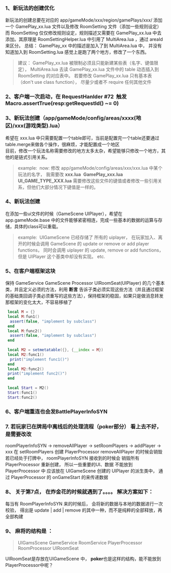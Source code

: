 ### 1、新玩法的创建优化
 新玩法的创建总要在对应的 app/gameMode/xxx/region/gamePlays/xxx/ 添加一个 GamePlay_xx.lua 文件以及修改 RoomSetting 文件（添加一些规则设定）
 而 RoomSetting 仅仅修改规则设定，规则描述又需要在 GamePlay_xx.lua 中去添加。其原理是 RoomSettingHelper.lua 中引用了 MultiArea.lua ，通过 areaId 来区分。 总结： GamePlay_xx 中的描述是加入了到 MultiArea.lua 中， 并没有知道加入到 RoomSetting.lua
 感觉上是跑了两个地方，修改了一个东西。
 
 > 建议： GamePlay_xx.lua 被限制必须且只能新建某些表（名字、键值限定）， MultiArea.lua 去读 GamePlay_xx.lua 文件中的 table 动态插入到 RoomSetting 
 的对应表中。 若要修改 GamePlay_xx.lua 只有基本表（don't use class function）， 尽量少或者不 require 任何其他文件
 
 
 ### 2、客户端一次启动，在 RequestHanlder #72  触发 Macro.assertTrue(resp:getRequestId() ~= 0)
 
 
 ### 3、新玩法创建（app/gameMode/config/areas/xxxx(地区)/xxx(游戏类型).lua）
 希望在 xxx.lua 中只需要配置一个table即可，当前是配置完一个table还要通过table.merge来做各个操作，很麻烦，才能配置成一个地区<br>
 目前，修改一个玩法名称需要修改的地方太多太杂，希望能够只修改一个地方，其他的是链式引用关系。
 >example:
  now: 修改 app/gameMode/config/areas/xxx/xxx.lua 中某个玩法的名字， 我需要改 **xxx.lua**  **GamePlay_xxx.lua** **UI_GAME_TYPE_XXX.lua** 需要修改这些文件的键值或者修改一些引用关系，但他们大部分情况下键值是一样的。
  
 
 ### 4、新玩法创建
 在添加一些ui文件的时候（GameScene UIPlayer），希望在 app.gameMode.base 中的文件能够紧密相连，完成一些基本的数据的运算与存储，具体的class可以重载。
 >example:
  UIGameScene 已经存储了 所有的 uiplayer， 在玩家加入、离开的时候会调用 GameScene 的 update or remove or add player functions， 同时会调用 uiplayer 的 update, remove or add functions， 但是 UIPlayer 这个基类中却没有实现。 etc.
  
  
 ### 5、在客户端框架这块 
  保持 GameService GameScene Processor UIRoomSeat(UIPlayer) 的几个基本类，并且定义必须的方法，利用 **断言** 告诉子类必须实现这些方法（并且通过框架的基础类回调子类必须重写的这些方法），保持框架的稳固，如果只是做消息转发那框架的变化太大，不容易移植了
  ```lua
   local M = {}
   local M:fun1()
    assert(false, "implement by subclass")
   end
   local M:func2()
    assert(false, "implement by subclass")
   end
   
   local M2 = setmetatable({}, {__index = M})
   local M2:func1()
    print("implement func1()")
   end
   local M2:func2()
   print("implement func2()")
   end
   
   local Start = M2()
   Start:func1()
   Start:func2()
  ```

### 6、客户端重连也会发BattlePlayerInfoSYN


### 7. 若玩家已在牌局中离线后的处理流程（poker部分） 看上去不好，是需要改改
roomPlayerInfoSYN -> removeAllPlayer -> setRoomPlayers -> addPlayer -> xxx
在 setRoomPlayers 创建 PlayerProcessor
removeAllPlayer 的时候会销毁
若已经处于打牌中， roomPlayerInfoSYN 接收到的时候会 销毁所有 PlayerProcessor 重新创建， 所以一些重要的UI、数据 不能放到 PlayerProcessor 中
应该放在 UIGameScene 创建的 UIPlayer 的派生类中， 通过 PlayerProcessor 的 onGameStart 的来传递数据

### 8、 关于第7点， 在炸金花的时候就遇到了。。。。 解决方案如下：
每当有 RoomPlayerInfoSYN 来的时候后， 会将新的数据与本地的数据进行一次校验， 得出是 update | add | remove 的其中一种，而不是纯粹的全部释放，再全部构建

### 9、 麻将的结构是 ：
> UIGamsScene GameService RoomService PlayerProcessor RoomProcessor UIRoomSeat

UIRoomSeat是存放在UIGameScene 中， **poker**也是这样的结构，能不能放到PlayerProcessor中呢？
